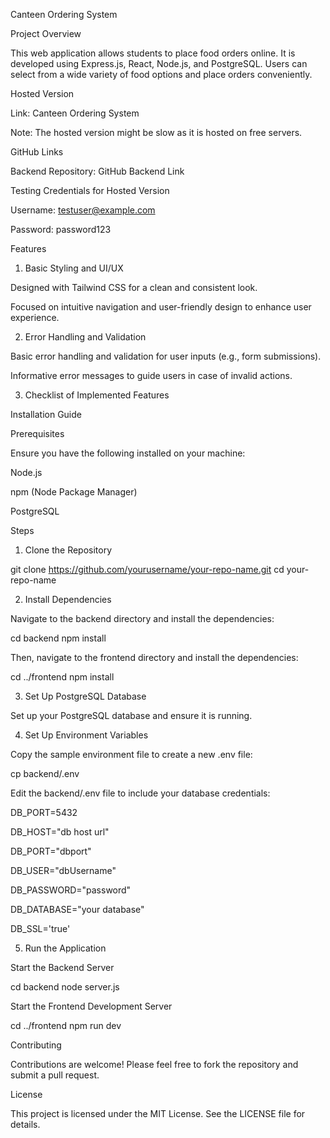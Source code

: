 Canteen Ordering System

Project Overview

This web application allows students to place food orders online. It is developed using Express.js, React, Node.js, and PostgreSQL. Users can select from a wide variety of food options and place orders conveniently.

Hosted Version

Link: Canteen Ordering System

Note: The hosted version might be slow as it is hosted on free servers.

GitHub Links

Backend Repository: GitHub Backend Link

Testing Credentials for Hosted Version

Username: testuser@example.com

Password: password123



Features

1. Basic Styling and UI/UX

Designed with Tailwind CSS for a clean and consistent look.

Focused on intuitive navigation and user-friendly design to enhance user experience.

2. Error Handling and Validation

Basic error handling and validation for user inputs (e.g., form submissions).

Informative error messages to guide users in case of invalid actions.

3. Checklist of Implemented Features





Installation Guide

Prerequisites

Ensure you have the following installed on your machine:

Node.js

npm (Node Package Manager)

PostgreSQL

Steps

1. Clone the Repository

git clone https://github.com/yourusername/your-repo-name.git
cd your-repo-name

2. Install Dependencies

Navigate to the backend directory and install the dependencies:

cd backend
npm install

Then, navigate to the frontend directory and install the dependencies:

cd ../frontend
npm install

3. Set Up PostgreSQL Database

Set up your PostgreSQL database and ensure it is running.

4. Set Up Environment Variables

Copy the sample environment file to create a new .env file:

cp backend/.env

Edit the backend/.env file to include your database credentials:

DB_PORT=5432

DB_HOST="db host url"

DB_PORT="dbport"

DB_USER="dbUsername"

DB_PASSWORD="password"

DB_DATABASE="your database"

DB_SSL='true'



5. Run the Application

Start the Backend Server

cd backend
node server.js

Start the Frontend Development Server

cd ../frontend
npm run dev



Contributing

Contributions are welcome! Please feel free to fork the repository and submit a pull request.

License

This project is licensed under the MIT License. See the LICENSE file for details.

